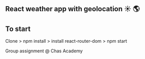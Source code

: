 ## React weather app with geolocation ☀️ 🌎
## To start 
Clone > npm install > install react-router-dom > npm start



Group assignment @ Chas Academy
